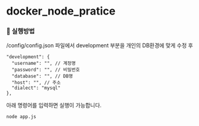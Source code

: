 # docker_node_pratice


### 📍 실행방법 

/config/config.json 파일에서 development 부분을 개인의 DB환경에 맞게 수정 후
```
"development": {
  "username": "", // 계정명
  "password": "", // 비밀번호
  "database": "", // DB명
  "host": "", // 주소 
  "dialect": "mysql"
},
```

아래 명령어를 입력하면 실행이 가능합니다.

```
node app.js
```
